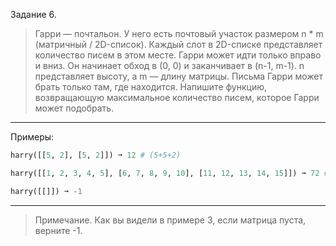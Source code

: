 Задание 6.
> Гарри — почтальон. У него есть почтовый участок размером n * m (матричный / 2D-список).
Каждый слот в 2D-списке представляет количество писем в этом месте.
Гарри может идти только вправо и вниз. Он начинает обход в (0, 0) и заканчивает в (n-1, m-1). n представляет высоту,
а m — длину матрицы.
Письма Гарри может брать только там, где находится.
Напишите функцию, возвращающую максимальное количество писем, которое Гарри может подобрать.
___
Примеры:
```python
harry([[5, 2], [5, 2]]) ➞ 12 # (5+5+2)

harry([[1, 2, 3, 4, 5], [6, 7, 8, 9, 10], [11, 12, 13, 14, 15]]) ➞ 72 # (1+6+11+12+13+14+15)

harry([[]]) ➞ -1
```
___
> Примечание. Как вы видели в примере 3, если матрица пуста, верните -1.
